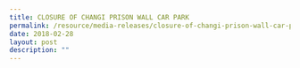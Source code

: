 ```yaml
---
title: CLOSURE OF CHANGI PRISON WALL CAR PARK
permalink: /resource/media-releases/closure-of-changi-prison-wall-car-park
date: 2018-02-28
layout: post
description: ""
---
```

